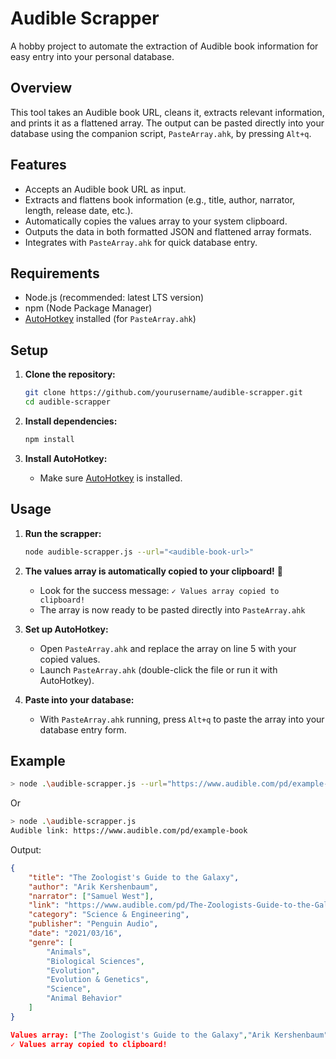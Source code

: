 # Audible Scrapper

A hobby project to automate the extraction of Audible book information for easy entry into your personal database.

## Overview

This tool takes an Audible book URL, cleans it, extracts relevant information, and prints it as a flattened array. The output can be pasted directly into your database using the companion script, `PasteArray.ahk`, by pressing `Alt+q`.

## Features

- Accepts an Audible book URL as input.
- Extracts and flattens book information (e.g., title, author, narrator, length, release date, etc.).
- Automatically copies the values array to your system clipboard.
- Outputs the data in both formatted JSON and flattened array formats.
- Integrates with `PasteArray.ahk` for quick database entry.

## Requirements

- Node.js (recommended: latest LTS version)
- npm (Node Package Manager)
- [AutoHotkey](https://www.autohotkey.com/) installed (for `PasteArray.ahk`)

## Setup

1. **Clone the repository:**
    ```sh
    git clone https://github.com/yourusername/audible-scrapper.git
    cd audible-scrapper
    ```

2. **Install dependencies:**
    ```sh
    npm install
    ```

3. **Install AutoHotkey:**
    - Make sure [AutoHotkey](https://www.autohotkey.com/) is installed.

## Usage

1. **Run the scrapper:**
    ```sh
    node audible-scrapper.js --url="<audible-book-url>"
    ```

2. **The values array is automatically copied to your clipboard!** 🎉
   - Look for the success message: `✓ Values array copied to clipboard!`
   - The array is now ready to be pasted directly into `PasteArray.ahk`

3. **Set up AutoHotkey:**
   - Open `PasteArray.ahk` and replace the array on line 5 with your copied values.
   - Launch `PasteArray.ahk` (double-click the file or run it with AutoHotkey).

4. **Paste into your database:**
    - With `PasteArray.ahk` running, press `Alt+q` to paste the array into your database entry form.

## Example

```sh
> node .\audible-scrapper.js --url="https://www.audible.com/pd/example-book"
```

Or

```sh
> node .\audible-scrapper.js
Audible link: https://www.audible.com/pd/example-book
```

Output:
```json
{
    "title": "The Zoologist's Guide to the Galaxy",
    "author": "Arik Kershenbaum",
    "narrator": ["Samuel West"],
    "link": "https://www.audible.com/pd/The-Zoologists-Guide-to-the-Galaxy-Audiobook/0593394380",
    "category": "Science & Engineering",
    "publisher": "Penguin Audio",
    "date": "2021/03/16",
    "genre": [
        "Animals",
        "Biological Sciences",
        "Evolution",
        "Evolution & Genetics",
        "Science",
        "Animal Behavior"
    ]
}

Values array: ["The Zoologist's Guide to the Galaxy","Arik Kershenbaum","Samuel West","https://www.audible.com/pd/The-Zoologists-Guide-to-the-Galaxy-Audiobook/0593394380","Science & Engineering","Penguin Audio","2021/03/16","Animals","Biological Sciences","Evolution","Evolution & Genetics","Science","Animal Behavior"]
✓ Values array copied to clipboard!
```
